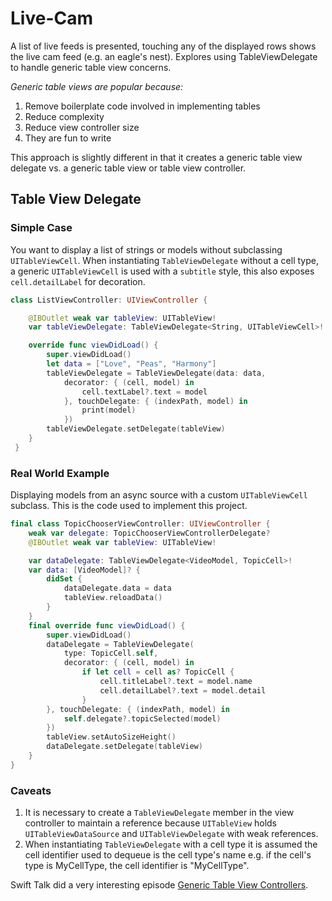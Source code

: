 # Live-Cam
A list of live feeds is presented, touching any of the displayed rows shows the live cam feed (e.g. an eagle's nest). Explores using TableViewDelegate to handle generic table view concerns.

*Generic table views are popular because:*
1. Remove boilerplate code involved in implementing tables
1. Reduce complexity
1. Reduce view controller size
1. They are fun to write

This approach is slightly different in that it creates a generic table view delegate vs. a generic table view or table view controller.

## Table View Delegate

### Simple Case

You want to display a list of strings or models without subclassing `UITableViewCell`. When instantiating `TableViewDelegate` without a cell type, a generic `UITableViewCell` is used with a `subtitle` style, this also exposes `cell.detailLabel` for decoration.
```swift
class ListViewController: UIViewController {

    @IBOutlet weak var tableView: UITableView!
    var tableViewDelegate: TableViewDelegate<String, UITableViewCell>!

    override func viewDidLoad() {
        super.viewDidLoad()
        let data = ["Love", "Peas", "Harmony"]
        tableViewDelegate = TableViewDelegate(data: data,
            decorator: { (cell, model) in
                cell.textLabel?.text = model
            }, touchDelegate: { (indexPath, model) in
                print(model)
            })
        tableViewDelegate.setDelegate(tableView)
    }
 }
```

### Real World Example

Displaying models from an async source with a custom `UITableViewCell` subclass. This is the code used to implement this project.

```swift
final class TopicChooserViewController: UIViewController {
    weak var delegate: TopicChooserViewControllerDelegate?
    @IBOutlet weak var tableView: UITableView!

    var dataDelegate: TableViewDelegate<VideoModel, TopicCell>!
    var data: [VideoModel]? {
        didSet {
            dataDelegate.data = data
            tableView.reloadData()
        }
    }
    final override func viewDidLoad() {
        super.viewDidLoad()
        dataDelegate = TableViewDelegate(
            type: TopicCell.self,
            decorator: { (cell, model) in
                if let cell = cell as? TopicCell {
                    cell.titleLabel?.text = model.name
                    cell.detailLabel?.text = model.detail
                }
        }, touchDelegate: { (indexPath, model) in
            self.delegate?.topicSelected(model)
        })
        tableView.setAutoSizeHeight()
        dataDelegate.setDelegate(tableView)
    }
}
```

### Caveats
1. It is necessary to create a `TableViewDelegate` member in the view controller to maintain a reference because `UITableView` holds `UITableViewDataSource` and `UITableViewDelegate` with weak references.
1. When instantiating `TableViewDelegate` with a cell type it is assumed the cell identifier used to dequeue is the cell type's name e.g. if the cell's type is MyCellType, the cell identifier is "MyCellType".

Swift Talk did a very interesting episode [Generic Table View Controllers](https://talk.objc.io/episodes/S01E6-generic-table-view-controllers).
